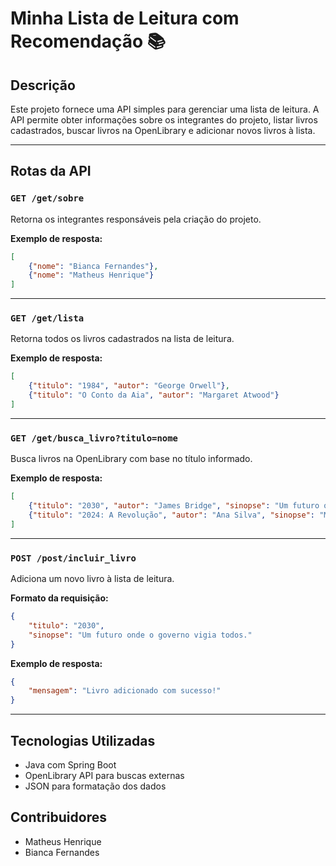 # Minha Lista de Leitura com Recomendação 📚

## Descrição

Este projeto fornece uma API simples para gerenciar uma lista de leitura. A API permite obter informações sobre os integrantes do projeto, listar livros cadastrados, buscar livros na OpenLibrary e adicionar novos livros à lista.

---

## Rotas da API

### `GET /get/sobre`

Retorna os integrantes responsáveis pela criação do projeto.

**Exemplo de resposta:**

```json
[
    {"nome": "Bianca Fernandes"},
    {"nome": "Matheus Henrique"}
]
```

---

### `GET /get/lista`

Retorna todos os livros cadastrados na lista de leitura.

**Exemplo de resposta:**

```json
[
    {"titulo": "1984", "autor": "George Orwell"},
    {"titulo": "O Conto da Aia", "autor": "Margaret Atwood"}
]
```

---

### `GET /get/busca_livro?titulo=nome`

Busca livros na OpenLibrary com base no título informado.

**Exemplo de resposta:**

```json
[
    {"titulo": "2030", "autor": "James Bridge", "sinopse": "Um futuro onde o governo vigia todos."},
    {"titulo": "2024: A Revolução", "autor": "Ana Silva", "sinopse": "Mudanças sociais e políticas drásticas."}
]
```

---

### `POST /post/incluir_livro`

Adiciona um novo livro à lista de leitura.

**Formato da requisição:**

```json
{
    "titulo": "2030",
    "sinopse": "Um futuro onde o governo vigia todos."
}
```

**Exemplo de resposta:**

```json
{
    "mensagem": "Livro adicionado com sucesso!"
}
```

---

## Tecnologias Utilizadas

* Java com Spring Boot
* OpenLibrary API para buscas externas
* JSON para formatação dos dados


## Contribuidores

* Matheus Henrique
* Bianca Fernandes



